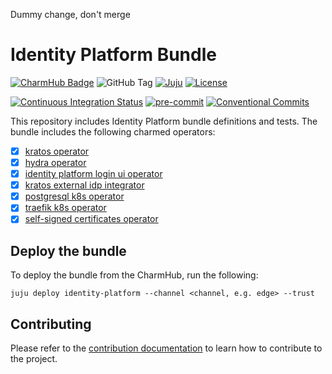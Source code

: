 Dummy change, don't merge

# Identity Platform Bundle

[![CharmHub Badge](https://charmhub.io/identity-platform/badge.svg)](https://charmhub.io/identity-platform)
![GitHub Tag](https://img.shields.io/github/v/tag/canonical/iam-bundle?label=release)
[![Juju](https://img.shields.io/badge/Juju%20-3.0+-%23E95420)](https://github.com/juju/juju)
[![License](https://img.shields.io/github/license/canonical/iam-bundle?label=License)](https://github.com/canonical/iam-bundle/blob/main/LICENSE)

[![Continuous Integration Status](https://github.com/canonical/iam-bundle/actions/workflows/on_push.yaml/badge.svg?branch=main)](https://github.com/canonical/iam-bundle/actions?query=branch%3Amain)
[![pre-commit](https://img.shields.io/badge/pre--commit-enabled-brightgreen?logo=pre-commit)](https://github.com/pre-commit/pre-commit)
[![Conventional Commits](https://img.shields.io/badge/Conventional%20Commits-1.0.0-%23FE5196.svg)](https://conventionalcommits.org)

This repository includes Identity Platform bundle definitions and tests. The
bundle includes the following charmed operators:

- [x] [kratos operator](https://github.com/canonical/kratos-operator)
- [x] [hydra operator](https://github.com/canonical/hydra-operator)
- [x] [identity platform login ui operator](https://github.com/canonical/identity-platform-login-ui-operator)
- [x] [kratos external idp integrator](https://github.com/canonical/kratos-external-idp-integrator)
- [x] [postgresql k8s operator](https://github.com/canonical/postgresql-k8s-operator)
- [x] [traefik k8s operator](https://github.com/canonical/traefik-k8s-operator)
- [x] [self-signed certificates operator](https://github.com/canonical/self-signed-certificates-operator)

## Deploy the bundle

To deploy the bundle from the CharmHub, run the following:

```shell
juju deploy identity-platform --channel <channel, e.g. edge> --trust
```

## Contributing

Please refer to the [contribution documentation](CONTRIBUTING.md) to learn how
to contribute to the project.
